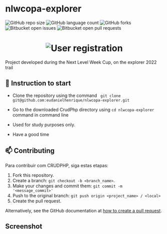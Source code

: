 # nlwcopa-explorer

![GitHub repo size](https://img.shields.io/github/repo-size/eudanielhenrique/nlwcopa-explorer?style=for-the-badge)
![GitHub language count](https://img.shields.io/github/languages/count/eudanielhenrique/nlwcopa-explorer?style=for-the-badge)
![GitHub forks](https://img.shields.io/github/forks/eudanielhenrique/nlwcopa-explorer?style=for-the-badge)
![Bitbucket open issues](https://img.shields.io/bitbucket/issues/eudanielhenrique/nlwcopa-explorer?style=for-the-badge)
![Bitbucket open pull requests](https://img.shields.io/bitbucket/pr-raw/eudanielhenrique/nlwcopa-explorer?style=for-the-badge)


<h1 align="center">
 <img src="https://i.imgur.com/hJW42tI.png" alt="User registration"></center>
</h1>

Project developed during the Next Level Week Cup, on the explorer 2022 trail

## 🚀 Instruction to start
- Clone the repository using the command ``` git clone git@github.com:eudanielhenrique/nlwcopa-explorer.git```
- Go to the downloaded CrudPhp directory using ```cd nlwcopa-explorer``` command in command line

- Used for study purposes only.
- Have a good time

## 📫 Contributing
<!---Se o seu README for longo ou se você tiver algum processo ou etapas específicas que deseja que os contribuidores sigam, considere a criação de um arquivo CONTRIBUTING.md separado--->
Para contribuir com CRUDPHP, siga estas etapas:

1. Fork this repository.
2. Create a branch: `git checkout -b <branch_name>`.
3. Make your changes and commit them: `git commit -m '<message_commit>'`
4. Push to the original branch: `git push origin <project_name> / <local>`
5. Create the pull request.

Alternatively, see the GitHub documentation at [how to create a pull request](https://help.github.com/en/github/collaborating-with-issues-and-pull-requests/creating-a-pull-request ).


## Screenshot
